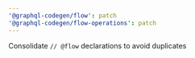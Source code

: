 ```yaml
---
'@graphql-codegen/flow': patch
'@graphql-codegen/flow-operations': patch
---
```


Consolidate `// @flow` declarations to avoid duplicates
